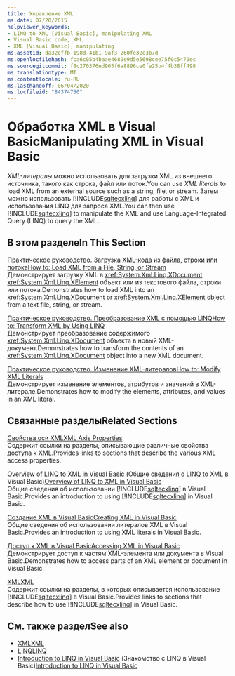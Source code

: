 ```yaml
---
title: Управление XML
ms.date: 07/20/2015
helpviewer_keywords:
- LINQ to XML [Visual Basic], manipulating XML
- Visual Basic code, XML
- XML [Visual Basic], manipulating
ms.assetid: da32cffb-198d-41b1-9af3-260fe32e3b7d
ms.openlocfilehash: fca6c05b4baae4689e9d5e5698cee75f0c5470ec
ms.sourcegitcommit: f8c270376ed905f6a8896ce0fe25b4f4b38ff498
ms.translationtype: MT
ms.contentlocale: ru-RU
ms.lasthandoff: 06/04/2020
ms.locfileid: "84374750"
---
```

# <a name="manipulating-xml-in-visual-basic"></a><span data-ttu-id="8fcf1-102">Обработка XML в Visual Basic</span><span class="sxs-lookup"><span data-stu-id="8fcf1-102">Manipulating XML in Visual Basic</span></span>
<span data-ttu-id="8fcf1-103">*XML-литералы* можно использовать для загрузки XML из внешнего источника, такого как строка, файл или поток.</span><span class="sxs-lookup"><span data-stu-id="8fcf1-103">You can use *XML literals* to load XML from an external source such as a string, file, or stream.</span></span> <span data-ttu-id="8fcf1-104">Затем можно использовать [!INCLUDE[sqltecxlinq](~/includes/sqltecxlinq-md.md)] для работы с XML и использования LINQ для запроса XML.</span><span class="sxs-lookup"><span data-stu-id="8fcf1-104">You can then use [!INCLUDE[sqltecxlinq](~/includes/sqltecxlinq-md.md)] to manipulate the XML and use Language-Integrated Query (LINQ) to query the XML.</span></span>  
  
## <a name="in-this-section"></a><span data-ttu-id="8fcf1-105">В этом разделе</span><span class="sxs-lookup"><span data-stu-id="8fcf1-105">In This Section</span></span>  
 [<span data-ttu-id="8fcf1-106">Практическое руководство. Загрузка XML-кода из файла, строки или потока</span><span class="sxs-lookup"><span data-stu-id="8fcf1-106">How to: Load XML from a File, String, or Stream</span></span>](how-to-load-xml-from-a-file-string-or-stream.md)  
 <span data-ttu-id="8fcf1-107">Демонстрирует загрузку XML в <xref:System.Xml.Linq.XDocument> <xref:System.Xml.Linq.XElement> объект или из текстового файла, строки или потока.</span><span class="sxs-lookup"><span data-stu-id="8fcf1-107">Demonstrates how to load XML into an <xref:System.Xml.Linq.XDocument> or <xref:System.Xml.Linq.XElement> object from a text file, string, or stream.</span></span>  
  
 [<span data-ttu-id="8fcf1-108">Практическое руководство. Преобразование XML с помощью LINQ</span><span class="sxs-lookup"><span data-stu-id="8fcf1-108">How to: Transform XML by Using LINQ</span></span>](how-to-transform-xml-by-using-linq.md)  
 <span data-ttu-id="8fcf1-109">Демонстрирует преобразование содержимого <xref:System.Xml.Linq.XDocument> объекта в новый XML-документ.</span><span class="sxs-lookup"><span data-stu-id="8fcf1-109">Demonstrates how to transform the contents of an <xref:System.Xml.Linq.XDocument> object into a new XML document.</span></span>  
  
 [<span data-ttu-id="8fcf1-110">Практическое руководство. Изменение XML-литералов</span><span class="sxs-lookup"><span data-stu-id="8fcf1-110">How to: Modify XML Literals</span></span>](how-to-modify-xml-literals.md)  
 <span data-ttu-id="8fcf1-111">Демонстрирует изменение элементов, атрибутов и значений в XML-литерале.</span><span class="sxs-lookup"><span data-stu-id="8fcf1-111">Demonstrates how to modify the elements, attributes, and values in an XML literal.</span></span>  
  
## <a name="related-sections"></a><span data-ttu-id="8fcf1-112">Связанные разделы</span><span class="sxs-lookup"><span data-stu-id="8fcf1-112">Related Sections</span></span>  
 [<span data-ttu-id="8fcf1-113">Свойства оси XML</span><span class="sxs-lookup"><span data-stu-id="8fcf1-113">XML Axis Properties</span></span>](../../../language-reference/xml-axis/index.md)  
 <span data-ttu-id="8fcf1-114">Содержит ссылки на разделы, описывающие различные свойства доступа к XML.</span><span class="sxs-lookup"><span data-stu-id="8fcf1-114">Provides links to sections that describe the various XML access properties.</span></span>  
  
 <span data-ttu-id="8fcf1-115">[Overview of LINQ to XML in Visual Basic](overview-of-linq-to-xml.md) (Общие сведения о LINQ to XML в Visual Basic)</span><span class="sxs-lookup"><span data-stu-id="8fcf1-115">[Overview of LINQ to XML in Visual Basic](overview-of-linq-to-xml.md)</span></span>  
 <span data-ttu-id="8fcf1-116">Общие сведения об использовании [!INCLUDE[sqltecxlinq](~/includes/sqltecxlinq-md.md)] в Visual Basic.</span><span class="sxs-lookup"><span data-stu-id="8fcf1-116">Provides an introduction to using [!INCLUDE[sqltecxlinq](~/includes/sqltecxlinq-md.md)] in Visual Basic.</span></span>  
  
 [<span data-ttu-id="8fcf1-117">Создание XML в Visual Basic</span><span class="sxs-lookup"><span data-stu-id="8fcf1-117">Creating XML in Visual Basic</span></span>](creating-xml.md)  
 <span data-ttu-id="8fcf1-118">Общие сведения об использовании литералов XML в Visual Basic.</span><span class="sxs-lookup"><span data-stu-id="8fcf1-118">Provides an introduction to using XML literals in Visual Basic.</span></span>  
  
 [<span data-ttu-id="8fcf1-119">Доступ к XML в Visual Basic</span><span class="sxs-lookup"><span data-stu-id="8fcf1-119">Accessing XML in Visual Basic</span></span>](accessing-xml.md)  
 <span data-ttu-id="8fcf1-120">Демонстрирует доступ к частям XML-элемента или документа в Visual Basic.</span><span class="sxs-lookup"><span data-stu-id="8fcf1-120">Demonstrates how to access parts of an XML element or document in Visual Basic.</span></span>  
  
 [<span data-ttu-id="8fcf1-121">XML</span><span class="sxs-lookup"><span data-stu-id="8fcf1-121">XML</span></span>](index.md)  
 <span data-ttu-id="8fcf1-122">Содержит ссылки на разделы, в которых описывается использование [!INCLUDE[sqltecxlinq](~/includes/sqltecxlinq-md.md)] в Visual Basic.</span><span class="sxs-lookup"><span data-stu-id="8fcf1-122">Provides links to sections that describe how to use [!INCLUDE[sqltecxlinq](~/includes/sqltecxlinq-md.md)] in Visual Basic.</span></span>  
  
## <a name="see-also"></a><span data-ttu-id="8fcf1-123">См. также раздел</span><span class="sxs-lookup"><span data-stu-id="8fcf1-123">See also</span></span>

- [<span data-ttu-id="8fcf1-124">XML</span><span class="sxs-lookup"><span data-stu-id="8fcf1-124">XML</span></span>](index.md)
- [<span data-ttu-id="8fcf1-125">LINQ</span><span class="sxs-lookup"><span data-stu-id="8fcf1-125">LINQ</span></span>](../linq/index.md)
- <span data-ttu-id="8fcf1-126">[Introduction to LINQ in Visual Basic](../linq/introduction-to-linq.md) (Знакомство с LINQ в Visual Basic)</span><span class="sxs-lookup"><span data-stu-id="8fcf1-126">[Introduction to LINQ in Visual Basic](../linq/introduction-to-linq.md)</span></span>
